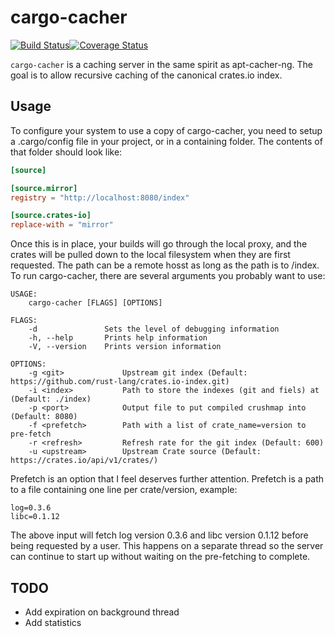 # cargo-cacher

[![Build Status](https://travis-ci.org/ChrisMacNaughton/cargo-cacher.svg?branch=master)](https://travis-ci.org/ChrisMacNaughton/cargo-cacher)[![Coverage Status](https://coveralls.io/repos/github/ChrisMacNaughton/cargo-cacher/badge.svg?branch=master)](https://coveralls.io/github/ChrisMacNaughton/cargo-cacher?branch=master)

`cargo-cacher` is a caching server in the same spirit as apt-cacher-ng. The goal is to allow recursive caching of the canonical crates.io index.

## Usage

To configure your system to use a copy of cargo-cacher, you need to setup a .cargo/config file in your project, or in a containing folder. The contents of that folder should look like:

```toml
[source]

[source.mirror]
registry = "http://localhost:8080/index"

[source.crates-io]
replace-with = "mirror"
```

Once this is in place, your builds will go through the local proxy, and the crates will be pulled down to the local filesystem when they are first requested. The path can be a remote hosst as long as the path is to /index. To run cargo-cacher, there are several arguments you probably want to use:

```
USAGE:
    cargo-cacher [FLAGS] [OPTIONS]

FLAGS:
    -d               Sets the level of debugging information
    -h, --help       Prints help information
    -V, --version    Prints version information

OPTIONS:
    -g <git>             Upstream git index (Default: https://github.com/rust-lang/crates.io-index.git)
    -i <index>           Path to store the indexes (git and fiels) at (Default: ./index)
    -p <port>            Output file to put compiled crushmap into (Default: 8080)
    -f <prefetch>        Path with a list of crate_name=version to pre-fetch
    -r <refresh>         Refresh rate for the git index (Default: 600)
    -u <upstream>        Upstream Crate source (Default: https://crates.io/api/v1/crates/)

```

Prefetch is an option that I feel deserves further attention. Prefetch is a path to a file containing one line per crate/version, example:

```
log=0.3.6
libc=0.1.12
```

The above input will fetch log version 0.3.6 and libc version 0.1.12 before being requested by a user. This happens on a separate thread so the server can continue to start up without waiting on the pre-fetching to complete.

## TODO

- Add expiration on background thread
- Add statistics
